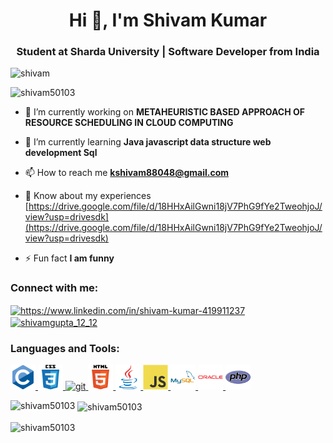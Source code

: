 <h1 align="center">Hi 👋, I'm Shivam Kumar</h1>
<h3 align="center">Student at Sharda University | Software Developer from India</h3>
<img src="https://media1.giphy.com/media/qgQUggAC3Pfv687qPC/giphy.gif" alt="shivam">

<p align="left"> <img src="https://media1.giphy.com/media/qgQUggAC3Pfv687qPC/giphy.gif" alt="shivam50103" /> </p>

- 🔭 I’m currently working on **METAHEURISTIC BASED APPROACH OF RESOURCE SCHEDULING IN CLOUD COMPUTING**

- 🌱 I’m currently learning **Java javascript data structure web development Sql**

- 📫 How to reach me **kshivam88048@gmail.com**

- 📄 Know about my experiences [https://drive.google.com/file/d/18HHxAilGwni18jV7PhG9fYe2TweohjoJ/view?usp=drivesdk](https://drive.google.com/file/d/18HHxAilGwni18jV7PhG9fYe2TweohjoJ/view?usp=drivesdk)

- ⚡ Fun fact **I am funny**

<h3 align="left">Connect with me:</h3>
<p align="left">
<a href="https://linkedin.com/in/https://www.linkedin.com/in/shivam-kumar-419911237" target="blank"><img align="center" src="https://raw.githubusercontent.com/rahuldkjain/github-profile-readme-generator/master/src/images/icons/Social/linked-in-alt.svg" alt="https://www.linkedin.com/in/shivam-kumar-419911237" height="30" width="40" /></a>
<a href="https://instagram.com/shivamgupta_12_12" target="blank"><img align="center" src="https://raw.githubusercontent.com/rahuldkjain/github-profile-readme-generator/master/src/images/icons/Social/instagram.svg" alt="shivamgupta_12_12" height="30" width="40" /></a>
</p>

<h3 align="left">Languages and Tools:</h3>
<p align="left"> <a href="https://www.cprogramming.com/" target="_blank" rel="noreferrer"> <img src="https://raw.githubusercontent.com/devicons/devicon/master/icons/c/c-original.svg" alt="c" width="40" height="40"/> </a> <a href="https://www.w3schools.com/css/" target="_blank" rel="noreferrer"> <img src="https://raw.githubusercontent.com/devicons/devicon/master/icons/css3/css3-original-wordmark.svg" alt="css3" width="40" height="40"/> </a> <a href="https://git-scm.com/" target="_blank" rel="noreferrer"> <img src="https://www.vectorlogo.zone/logos/git-scm/git-scm-icon.svg" alt="git" width="40" height="40"/> </a> <a href="https://www.w3.org/html/" target="_blank" rel="noreferrer"> <img src="https://raw.githubusercontent.com/devicons/devicon/master/icons/html5/html5-original-wordmark.svg" alt="html5" width="40" height="40"/> </a> <a href="https://www.java.com" target="_blank" rel="noreferrer"> <img src="https://raw.githubusercontent.com/devicons/devicon/master/icons/java/java-original.svg" alt="java" width="40" height="40"/> </a> <a href="https://developer.mozilla.org/en-US/docs/Web/JavaScript" target="_blank" rel="noreferrer"> <img src="https://raw.githubusercontent.com/devicons/devicon/master/icons/javascript/javascript-original.svg" alt="javascript" width="40" height="40"/> </a> <a href="https://www.mysql.com/" target="_blank" rel="noreferrer"> <img src="https://raw.githubusercontent.com/devicons/devicon/master/icons/mysql/mysql-original-wordmark.svg" alt="mysql" width="40" height="40"/> </a> <a href="https://www.oracle.com/" target="_blank" rel="noreferrer"> <img src="https://raw.githubusercontent.com/devicons/devicon/master/icons/oracle/oracle-original.svg" alt="oracle" width="40" height="40"/> </a> <a href="https://www.php.net" target="_blank" rel="noreferrer"> <img src="https://raw.githubusercontent.com/devicons/devicon/master/icons/php/php-original.svg" alt="php" width="40" height="40"/> </a> </p>

<p><img align="left" src="https://github-readme-stats.vercel.app/api/top-langs?username=shivam50103&show_icons=true&locale=en&layout=compact" alt="shivam50103" /></p>

<p>&nbsp;<img align="center" src="https://github-readme-stats.vercel.app/api?username=shivam50103&show_icons=true&locale=en" alt="shivam50103" /></p>

<p><img align="center" src="https://github-readme-streak-stats.herokuapp.com/?user=shivam50103&" alt="shivam50103" /></p>
